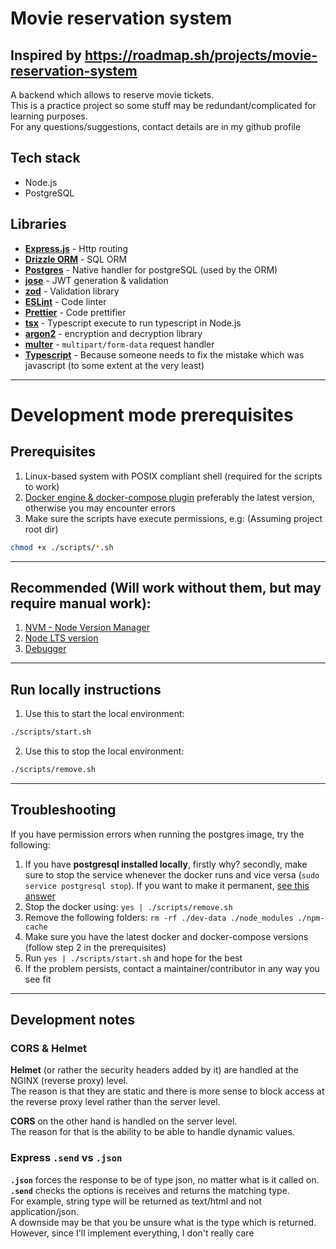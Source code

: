 # Movie reservation system

## Inspired by https://roadmap.sh/projects/movie-reservation-system

A backend which allows to reserve movie tickets.  
This is a practice project so some stuff may be redundant/complicated for learning purposes.  
For any questions/suggestions, contact details are in my github profile

## Tech stack

- Node.js
- PostgreSQL

## Libraries

- **[Express.js](<(https://github.com/expressjs/express)>)** - Http routing
- **[Drizzle ORM](<(https://github.com/drizzle-team/drizzle-orm)>)** - SQL ORM
- **[Postgres](<(https://github.com/porsager/postgres)>)** - Native handler for postgreSQL (used by the ORM)
- **[jose](<(https://github.com/panva/jose)>)** - JWT generation & validation
- **[zod](<(https://github.com/colinhacks/zod)>)** - Validation library
- **[ESLint](<(https://github.com/eslint/eslint)>)** - Code linter
- **[Prettier](<(https://github.com/prettier/prettier)>)** - Code prettifier
- **[tsx](<(https://github.com/privatenumber/tsx)>)** - Typescript execute to run typescript in Node.js
- **[argon2](<(https://github.com/ranisalt/node-argon2)>)** - encryption and decryption library
- **[multer](<(https://github.com/expressjs/multer)>)** - `multipart/form-data` request handler
- **[Typescript](https://github.com/microsoft/TypeScript)** - Because someone needs to fix the mistake which was javascript (to some extent at the very least)

---

# Development mode prerequisites

## Prerequisites

1. Linux-based system with POSIX compliant shell (required for the scripts to work)
2. [Docker engine & docker-compose plugin](https://github.com/AdamAkiva/tutorials/blob/main/tools/docker/docker.md)
   preferably the latest version, otherwise you may encounter errors
3. Make sure the scripts have execute permissions, e.g: (Assuming project root dir)

```bash
chmod +x ./scripts/*.sh
```

---

## Recommended (Will work without them, but may require manual work):

1. [NVM - Node Version Manager](https://github.com/nvm-sh/nvm#installing-and-updating)
2. [Node LTS version](https://github.com/nvm-sh/nvm#long-term-support)
3. [Debugger](https://github.com/AdamAkiva/tutorials/blob/main/web/node/debugger/typescript/README.md)

---

## Run locally instructions

1. Use this to start the local environment:

```bash
./scripts/start.sh
```

2. Use this to stop the local environment:

```bash
./scripts/remove.sh
```

---

## Troubleshooting

If you have permission errors when running the postgres image, try the following:

1. If you have **postgresql installed locally**, firstly why? secondly, make
   sure to stop the service whenever the docker runs and vice versa
   (`sudo service postgresql stop`). If you want to make it permanent,
   [see this answer](https://askubuntu.com/a/19324)
2. Stop the docker using: `yes | ./scripts/remove.sh`
3. Remove the following folders: `rm -rf ./dev-data ./node_modules ./npm-cache`
4. Make sure you have the latest docker and docker-compose versions
   (follow step 2 in the prerequisites)
5. Run `yes | ./scripts/start.sh` and hope for the best
6. If the problem persists, contact a maintainer/contributor in any way you see fit

---

## Development notes

### CORS & Helmet

**Helmet** (or rather the security headers added by it) are handled at the NGINX
(reverse proxy) level.  
The reason is that they are static and there is more sense to block access
at the reverse proxy level rather than the server level.

**CORS** on the other hand is handled on the server level.  
The reason for that is the ability to be able to handle dynamic values.

### Express `.send` vs `.json`

**`.json`** forces the response to be of type json, no matter what is it called on.  
**`.send`** checks the options is receives and returns the matching type.  
For example, string type will be returned as text/html and not application/json.  
A downside may be that you be unsure what is the type which is returned.  
However, since I'll implement everything, I don't really care
